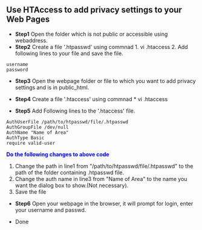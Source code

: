 ## Use HTAccess to add privacy settings to your Web Pages

* **Step1**  Open the folder which is not public or accessible using webaddress.
* **Step2**  Create a file '.htpasswd' using commnad 
           1.  vi .htaccess
           2.  Add following lines to your file and save the file.

```
username
password
```

* **Step3** Open the webpage folder or file to which you want to add privacy settings and is in public_html.
* **Step4** Create a file '.htaccess' using commnad 
           * vi .htaccess
           
* **Step5** Add Following lines to the '.htaccess' file.
```
AuthUserFile /path/to/htpasswd/file/.htpasswd
AuthGroupFile /dev/null
AuthName "Name of Area"
AuthType Basic
require valid-user
```
**<span style="color:blue">Do the following changes to above code</span>**

1. Change the path in line1  from "/path/to/htpasswd/file/.htpasswd" to the path of the folder containing .htpasswd file.
2. Change the auth name in line3 from "Name of Area" to the name you want the dialog box to show.(Not necessary).
3. Save the file
      
* **Step6** Open your webpage in the browser, it will prompt for login, enter your username and passwd. 

* Done
          



